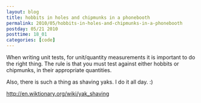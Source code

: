 ```yaml
---
layout: blog
title: hobbits in holes and chipmunks in a phonebooth
permalink: 2010/05/hobbits-in-holes-and-chipmunks-in-a-phonebooth
postday: 05/21 2010
posttime: 18_01
categories: [code]
---
```


<p>When writing unit tests, for unit/quantity measurements it is important to do the right thing. The rule is that you must test against either hobbits or chipmunks, in their appropriate quantities.</p>
<p>Also, there is such a thing as shaving yaks. I do it all day. :)</p>
<p><a href="http://en.wiktionary.org/wiki/yak_shaving" title="http://en.wiktionary.org/wiki/yak_shaving">http://en.wiktionary.org/wiki/yak_shaving</a></p>
